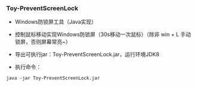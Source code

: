 
### Toy-PreventScreenLock

- Windows防锁屏工具（Java实现）

- 控制鼠标移动实现Windows防锁屏（30s移动一次鼠标）（除非 win + L 手动锁屏，否则屏幕常亮~）

- 导出可执行jar：Toy-PreventScreenLock.jar，运行环境JDK8

- 执行命令：
```
java -jar Toy-PreventScreenLock.jar
```

